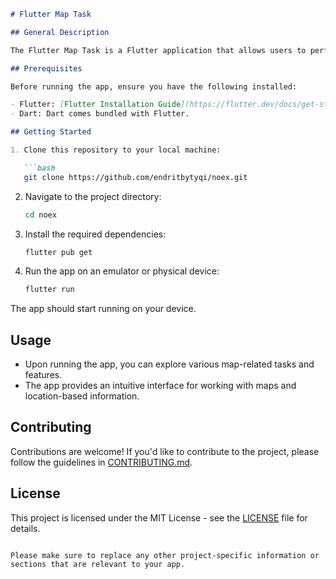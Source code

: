 
```markdown
# Flutter Map Task

## General Description

The Flutter Map Task is a Flutter application that allows users to perform various tasks related to maps, such as displaying maps, marking locations, and exploring points of interest. This app provides an intuitive and user-friendly interface for map-related activities.

## Prerequisites

Before running the app, ensure you have the following installed:

- Flutter: [Flutter Installation Guide](https://flutter.dev/docs/get-started/install)
- Dart: Dart comes bundled with Flutter.

## Getting Started

1. Clone this repository to your local machine:

   ```bash
   git clone https://github.com/endritbytyqi/noex.git
   ```

2. Navigate to the project directory:

   ```bash
   cd noex
   ```

3. Install the required dependencies:

   ```bash
   flutter pub get
   ```

4. Run the app on an emulator or physical device:

   ```bash
   flutter run
   ```

The app should start running on your device.

## Usage

- Upon running the app, you can explore various map-related tasks and features.
- The app provides an intuitive interface for working with maps and location-based information.

## Contributing

Contributions are welcome! If you'd like to contribute to the project, please follow the guidelines in [CONTRIBUTING.md](CONTRIBUTING.md).

## License

This project is licensed under the MIT License - see the [LICENSE](LICENSE) file for details.
```

Please make sure to replace any other project-specific information or sections that are relevant to your app.
